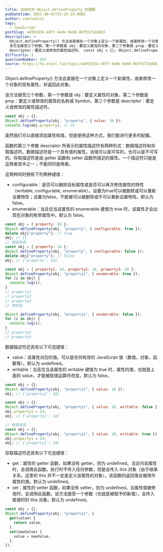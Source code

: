 ```yaml
---
title: 说说你对 Object.defineProperty 的理解
pubDatetime: 2021-08-01T15:35:14.000Z
author: caorushizi
tags:
  - JavaScript
postSlug: a493193e-48ff-4e9e-9e66-0bf55732db63
description: >-
  Object.defineProperty() 方法会直接在一个对象上定义一个新属性，或者修改一个对象的现有属性，并返回此对象。
  该方法接受三个参数，第一个参数是 obj：要定义属性的对象，第二个参数是 prop：要定义或修改的属性的名称或 Symbol，第三个参数是
  descriptor：要定义或修改的属性描述符。 const obj = {}; Object.defineProperty(ob
difficulty: 3
questionNumber: 567
source: https://fe.ecool.fun/topic/a493193e-48ff-4e9e-9e66-0bf55732db63
---
```


Object.defineProperty() 方法会直接在一个对象上定义一个新属性，或者修改一个对象的现有属性，并返回此对象。

该方法接受三个参数，第一个参数是 obj：要定义属性的对象，第二个参数是 prop：要定义或修改的属性的名称或 Symbol，第三个参数是 descriptor：要定义或修改的属性描述符。

```javascript
const obj = {};
Object.defineProperty(obj, "property", { value: 18 });
console.log(obj.property); // 18
```

虽然我们可以直接添加属性和值，但是使用这种方式，我们能进行更多的配置。

函数的第三个参数 descriptor 所表示的属性描述符有两种形式：数据描述符和存取描述符。数据描述符是一个具有值的属性，该值可以是可写的，也可以是不可写的。存取描述符是由 getter 函数和 setter 函数所描述的属性。一个描述符只能是这两者其中之一；不能同时是两者。

这两种同时拥有下列两种键值：

* configurable：是否可以删除目标属性或是否可以再次修改属性的特性（writable, configurable, enumerable）。设置为true可以被删除或可以重新设置特性；设置为false，不能被可以被删除或不可以重新设置特性。默认为false。
* enumerable：当且仅当该属性的 enumerable 键值为 true 时，该属性才会出现在对象的枚举属性中。默认为 false。

```javascript
const obj = { property: 24 };
Object.defineProperty(obj, "property", { configurable: true });
delete obj["property"]; // true
obj; // {}
// 改变状态
const obj = { property: 24 };
Object.defineProperty(obj, "property", { configurable: false });
delete obj["property"]; // false
obj; // {'property': 24}
```

```javascript
const obj = { property1: 24, property2: 34, property3: 54 };
Object.defineProperty(obj, "property1", { enumerable: true });
for (i in obj) {
  console.log(i);
}
// property1
// property2
// property3
// 改状态

Object.defineProperty(obj, "property1", { enumerable: false });
for (i in obj) {
  console.log(i);
}
// property2
// property3

```

数据描述符还具有以下可选键值：

* value：该属性对应的值。可以是任何有效的 JavaScript 值（数值，对象，函数等）。默认为 undefined。
* writable：当且仅当该属性的 writable 键值为 true 时，属性的值，也就是上面的 value，才能被赋值运算符改变。默认为 false。

```javascript
const obj = {};
Object.defineProperty(obj, "property1", { value: 18 });
obj; // {'property1': 18}
```

```javascript
const obj = {};
Object.defineProperty(obj, "property1", { value: 18, writable: false });
obj.property1 = 24;
obj; // {'property1': 18}

// 改变状态
const obj = {};
Object.defineProperty(obj, "property1", { value: 18, writable: true });
obj.property1 = 24;
obj; // {'property1': 24}

```

存取描述符还具有以下可选键值：

* get：属性的 getter 函数，如果没有 getter，则为 undefined。当访问该属性时，会调用此函数。执行时不传入任何参数，但是会传入 this 对象（由于继承关系，这里的 this 并不一定是定义该属性的对象）。该函数的返回值会被用作属性的值。默认为 undefined。
* set：属性的 setter 函数，如果没有 setter，则为 undefined。当属性值被修改时，会调用此函数。该方法接受一个参数（也就是被赋予的新值），会传入赋值时的 this 对象。默认为 undefined。

```javascript
const obj = {};
Object.defineProperty(obj, "property1", {
  get(value) {
    return value;
  },
  set(newValue) {
    value = newValue;
  },
});

```



